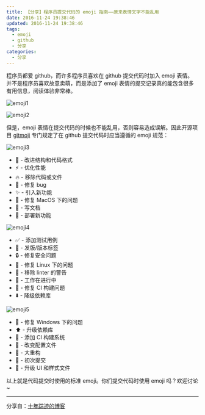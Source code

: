```yaml
---
title: 【分享】程序员提交代码的 emoji 指南——原来表情文字不能乱用
date: 2016-11-24 19:38:46
updated: 2016-11-24 19:38:46
tags:
  - emoji
  - github
  - 分享
categories:
  - 分享
---
```


程序员都爱 github，而许多程序员喜欢在 github 提交代码时加入 emoji 表情。 并不是程序员喜欢故意卖萌，而是添加了 emoji 表情的提交记录真的能包含很多有用信息，阅读体验非常棒。

![emoji1](https://cdn.icewing.cc/2016-11-24-emoji1.png)

![emoji2](https://cdn.icewing.cc/2016-11-24-emoji2.png)

但是，emoji 表情在提交代码的时候也不能乱用，否则容易造成误解。因此开源项目 [gitmoji](https://gitmoji.carloscuesta.me/) 专门规定了在 github 提交代码时应当遵循的 emoji 规范：

![emoji3](https://cdn.icewing.cc/2016-11-24-emoji3.png)

* 🎨 - 改进结构和代码格式
* ⚡️ - 优化性能
* 🔥 - 移除代码或文件
* 🐛 - 修复 bug
* ✨ - 引入新功能
* 🍎 - 修复 MacOS 下的问题
* 📝 - 写文档
* 🚀 - 部署新功能

![emoji4](https://cdn.icewing.cc/2016-11-24-emoji4.png)

* ✅ - 添加测试用例
* 🔖 - 发版/版本标签
* 🔒 - 修复安全问题
* 🐧 - 修复 Linux 下的问题
* 🚨 - 移除 linter 的警告
* 🚧 - 工作在进行中
* 💚 - 修复 CI 构建问题
* ⬇️ - 降级依赖库

![emoji5](https://cdn.icewing.cc/2016-11-24-emoji5.png)

* 🏁 - 修复 Windows 下的问题
* ⬆️ - 升级依赖库
* 👷 - 添加 CI 构建系统
* 🔧 - 改变配置文件
* 🔨 - 大重构
* 🎉 - 初次提交
* 💄 - 升级 UI 和样式文件

以上就是代码提交时使用的标准 emoji。你们提交代码时使用 emoji 吗？欢迎讨论~


---

分享自：[十年踪迹的博客](https://www.h5jun.com/post/gitmoji.html)



